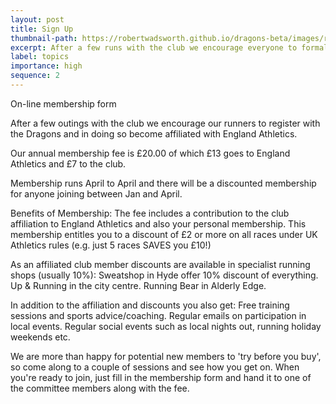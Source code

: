 ```yaml
---
layout: post
title: Sign Up
thumbnail-path: https://robertwadsworth.github.io/dragons-beta/images/runnerSix.jpg
excerpt: After a few runs with the club we encourage everyone to formally join the club and take advantage of the perks of being a fully fledged dragon.
label: topics
importance: high
sequence: 2
---
```



On-line membership form

After a few outings with the club we encourage our runners to register with the Dragons and in doing so become affiliated with England Athletics.

Our annual membership fee is £20.00 of which £13 goes to England Athletics and £7 to the club.

Membership runs April to April and there will be a discounted membership for anyone joining between Jan and April.

Benefits of Membership:
The fee includes a contribution to the club affiliation to England Athletics and also your personal membership.  This membership entitles you to a discount of £2 or more on all races under UK Athletics rules (e.g. just 5 races SAVES you £10!)

As an affiliated club member discounts are available in specialist running shops (usually 10%):
Sweatshop in Hyde offer 10% discount of everything.
Up & Running in the city centre.
Running Bear in Alderly Edge.

In addition to the affiliation and discounts you also get:
Free training sessions and sports advice/coaching.
Regular emails on participation in local events.
Regular social events such as local nights out, running holiday weekends etc.

We are more than happy for potential new members to 'try before you buy', so come along to a couple of sessions and see how you get on.  When you're ready to join, just fill in the membership form and hand it to one of the committee members along with the fee.
